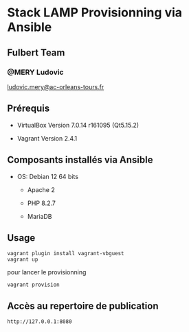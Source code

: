 # Stack LAMP Provisionning via Ansible

## Fulbert Team

### @MERY Ludovic

ludovic.mery@ac-orleans-tours.fr

## Prérequis

* VirtualBox	Version 7.0.14 r161095 (Qt5.15.2)

* Vagrant	Version 2.4.1

## Composants installés via Ansible

* OS: Debian 12 64 bits
  
  * Apache 2
  
  * PHP 8.2.7

  * MariaDB

## Usage

    vagrant plugin install vagrant-vbguest
    vagrant up

pour lancer le provisionning

    vagrant provision

## Accès au repertoire de publication

    http://127.0.0.1:8080
